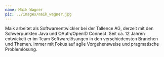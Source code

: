 ```yaml
---
name: Maik Wagner
pic: ../images/maik_wagner.jpg
---
```


Maik arbeitet als Softwareentwickler bei der Tallence AG, derzeit mit den Schwerpunkten Java und OAuth/OpenID Connect.
Seit ca. 12 Jahren entwickelt er im Team Softwarelösungen in den verschiedensten Branchen und Themen. Immer mit Fokus
auf agile Vorgehensweise und pragmatische Problemlösung.
